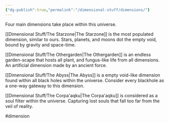 ```yaml
---
{"dg-publish":true,"permalink":"/dimensional-stuff/dimensions/"}
---
```


Four main dimensions take place within this universe.

[[Dimensional Stuff/The Starzone\|The Starzone]] is the most populated dimension, similar to ours. Stars, planets, and moons dot the empty void, bound by gravity and space-time.

[[Dimensional Stuff/The Othergarden\|The Othergarden]] is an endless garden-scape that hosts all plant, and fungus-like life from all dimensions. An artificial dimension made by an ancient force.

[[Dimensional Stuff/The Abyss\|The Abyss]] is a empty void-like dimension found within all black holes within the universe. Consider every blackhole as a one-way gateway to this dimension.

[[Dimensional Stuff/The Corpa'aqku\|The Corpa'aqku]] is considered as a soul filter within the universe. Capturing lost souls that fall too far from the veil of reality.

#dimension 